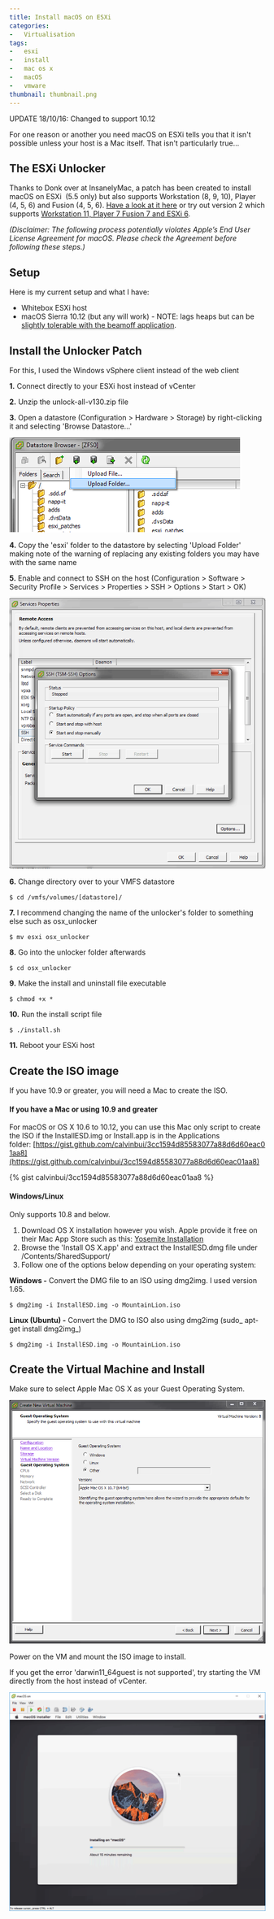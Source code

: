 ```yaml
---
title: Install macOS on ESXi
categories:
-   Virtualisation
tags:
-   esxi
-   install
-   mac os x
-   macOS
-   vmware
thumbnail: thumbnail.png
---
```


UPDATE 18/10/16: Changed to support 10.12

For one reason or another you need macOS on ESXi tells you that it isn't possible unless your host is a Mac itself. That isn't particularly true...

<!-- more -->

## The ESXi Unlocker

Thanks to Donk over at InsanelyMac, a patch has been created to install macOS on ESXi  (5.5 only) but also supports Workstation (8, 9, 10), Player (4, 5, 6) and Fusion (4, 5, 6). [Have a look at it here](http://www.insanelymac.com/forum/topic/267296-esxi-5-mac-os-x-unlocker/) or try out version 2 which supports [Workstation 11, Player 7 Fusion 7 and ESXi 6](http://www.insanelymac.com/forum/files/file/339-unlocker/).

_(Disclaimer: The following process potentially violates Apple’s End User License Agreement for macOS. Please check the Agreement before following these steps.)_

## Setup

Here is my current setup and what I have:

*   Whitebox ESXi host
*   macOS Sierra 10.12 (but any will work) - NOTE: lags heaps but can be [slightly tolerable with the beamoff application](http://www.insanelymac.com/forum/topic/302424-yosemite-on-vmware-unusable/).

## Install the Unlocker Patch

For this, I used the Windows vSphere client instead of the web client

**1.** Connect directly to your ESXi host instead of vCenter

**2.** Unzip the unlock-all-v130.zip file

**3.** Open a datastore (Configuration > Hardware > Storage) by right-clicking it and selecting 'Browse Datastore...'

![1](11.png)

**4.** Copy the 'esxi' folder to the datastore by selecting 'Upload Folder' making note of the warning of replacing any existing folders you may have with the same name

**5.** Enable and connect to SSH on the host (Configuration > Software > Security Profile > Services > Properties > SSH > Options > Start > OK)

![2](21.png)

**6.** Change directory over to your VMFS datastore

```shell-session
$ cd /vmfs/volumes/[datastore]/
```

**7.** I recommend changing the name of the unlocker's folder to something else such as osx_unlocker

```shell-session
$ mv esxi osx_unlocker
```

**8.** Go into the unlocker folder afterwards

```shell-session
$ cd osx_unlocker
```

**9.** Make the install and uninstall file executable

```shell-session
$ chmod +x *
```

**10.** Run the install script file

```shell-session
$ ./install.sh
```

**11.** Reboot your ESXi host

## Create the ISO image

If you have 10.9 or greater, you will need a Mac to create the ISO.

#### **If you have a Mac or using 10.9 and greater**

For macOS or OS X 10.6 to 10.12, you can use this Mac only script to create the ISO if the InstallESD.img or Install.app is in the Applications folder: [https://gist.github.com/calvinbui/3cc1594d85583077a88d6d60eac01aa8](https://gist.github.com/calvinbui/3cc1594d85583077a88d6d60eac01aa8)

{% gist calvinbui/3cc1594d85583077a88d6d60eac01aa8 %}

#### Windows/Linux

Only supports 10.8 and below.

1.  Download OS X installation however you wish. Apple provide it free on their Mac App Store such as this: [Yosemite Installation](https://itunes.apple.com/us/app/os-x-yosemite/id915041082?mt=12)
2.  Browse the 'Install OS X.app' and extract the InstallESD.dmg file under /Contents/SharedSupport/
3.  Follow one of the options below depending on your operating system:

**Windows -** Convert the DMG file to an ISO using dmg2img. I used version 1.65.

```shell-session
$ dmg2img -i InstallESD.img -o MountainLion.iso
```

**Linux (Ubuntu) -** Convert the DMG to ISO also using dmg2img (sudo_ apt-get install dmg2img_)

```shell-session
$ dmg2img -i InstallESD.img -o MountainLion.iso
```

## Create the Virtual Machine and Install

Make sure to select Apple Mac OS X as your Guest Operating System.

![3](31.png)

Power on the VM and mount the ISO image to install.

If you get the error 'darwin11_64guest is not supported', try starting the VM directly from the host instead of vCenter.

![123](123-1024x875.png)
